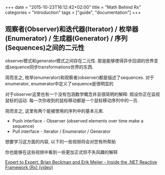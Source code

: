 +++
date = "2015-10-23T16:12:42+02:00"
title = "Math Behind Rx"
categories = "introduction"
tags = ["guide", "documentation"]
+++

## 观察者(Observer)和迭代器(Iterator) / 枚举器(Enumerator) / 生成器(Generator) / 序列(Sequences)之间的二元性

observer模式和generator模式之间存在二元性. 那是能够使得异步回调的世界变成sequence同步transformations世界的东西.

简而言之, 枚举(enumerator)和观察者(observer)都是描述了sequences. 对于enumerator, enumerator中定义了sequence是很明显的

对于observer这里也有一个没有包涵数学概念并且很简明的解释: 假设你正在监视鼠标的运动. 每一次你收到的鼠标移动都是一个鼠标移动序列中的一员.

简而言之, 这里有两个能被使用的序列中的基本元素.

* Push interface - Observer (observed elements over time make a sequence)
* Pull interface - Iterator / Enumerator / Generator

想要学习这方面的内容, 以下的一些视频将会对您有所帮助

你也能够在这些视频中看到一些更加正式但不失风趣的解释

[Expert to Expert: Brian Beckman and Erik Meijer - Inside the .NET Reactive Framework (Rx) (video)](https://www.youtube.com/watch?v=looJcaeboBY)
